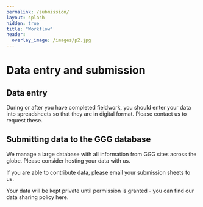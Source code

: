 ```yaml
---
permalink: /submission/
layout: splash
hidden: true
title: "Workflow"
header:
  overlay_image: /images/p2.jpg
---
```


# Data entry and submission

## Data entry

During or after you have completed fieldwork, you should enter your data into spreadsheets so that they are in digital format. Please contact us to request these. 

## Submitting data to the GGG database

We manage a large database with all information from GGG sites across the globe. Please consider hosting your data with us. 

If you are able to contribute data, please email your submission sheets to us. 

Your data will be kept private until permission is granted - you can find our data sharing policy here.
